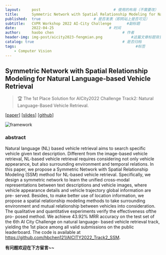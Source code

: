 ```yaml
---
layout:     post   				                 # 使用的布局（不需要改）
title:      Symmetric Network with Spatial Relationship Modeling for Natural Language-based Vehicle Retrieval 				         # 标题
published:  true                        # 是否发表（即网站上是否可见）
subtitle:   CVPR Workshop 2022 AI-City Challenge       #副标题
date:       2022-04-25 			               # 时间
author:     haobo chen 						         # 作者
header-img: img-post/aicity2023-fengmian.png	         #这篇文章标题背景图片
catalog: true 						                 # 是否归档
tags:								                       #标签
    - Computer Vision
---
```


## Symmetric Network with Spatial Relationship Modeling for Natural Language-based Vehicle Retrieval
> 🏆 The 1st Place Solution for AICity2022 Challenge Track2: Natural Language-Based Vehicle Retrieval.

\[[paper](https://arxiv.org/pdf/2206.10879.pdf)\] \[[slides](https://drive.google.com/file/d/1UssQ81BzEUI_OGB_YmiQmk8Rl-0xtzO4/view?usp=sharing)\] \[[github](https://github.com/hbchen121/AICITY2022_Track2_SSM)\]


![framework](https://github.com/hbchen121/AICITY2022_Track2_SSM/blob/master/imgs/framework.png)

### abstract
Natural language (NL) based vehicle retrieval aims to search specific vehicle given text description. 
Different from the image-based vehicle retrieval, 
NL-based vehicle retrieval requires considering not only vehicle appearance, but also surrounding environment and temporal relations. 
In this paper, we propose a Symmetric Network with Spatial Relationship Modeling (SSM) method for NL-based vehicle retrieval. 
Specifically, we design a symmetric network to learn the unified cross-modal representations between text descriptions and vehicle images, 
where vehicle appearance details and vehicle trajectory global information are pre- served. Besides, to make better use of location information, 
we propose a spatial relationship modeling methods to take surrounding environment and mutual relationship between vehicles into consideration. 
The qualitative and quantitative experiments verify the effectiveness ofthe pro- posed method. 
We achieve 43.92% MRR accuracy on the test set of the 6th AI City Challenge on natural language- based vehicle retrieval track, 
yielding the 1st place among all valid submissions on the public leaderboard. 
The code is available at https://github.com/hbchen121/AICITY2022_Track2_SSM.


**有问题欢迎在下方留言~~**
